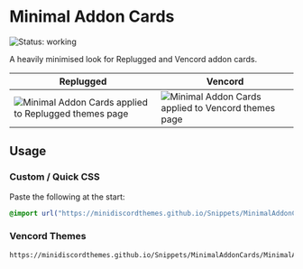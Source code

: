 # Minimal Addon Cards
![Status: working](https://img.shields.io/badge/status-working-green?style=flat-square)

A heavily minimised look for Replugged and Vencord addon cards.

| Replugged                                                              | Vencord                                                              |
| ---------------------------------------------------------------------- | -------------------------------------------------------------------- |
| ![Minimal Addon Cards applied to Replugged themes page](preview1.avif) | ![Minimal Addon Cards applied to Vencord themes page](preview2.avif) |

## Usage
### Custom / Quick CSS
Paste the following at the start:
```css
@import url("https://minidiscordthemes.github.io/Snippets/MinimalAddonCards/MinimalAddonCards.css");
```
### Vencord Themes
```
https://minidiscordthemes.github.io/Snippets/MinimalAddonCards/MinimalAddonCards.css
```
